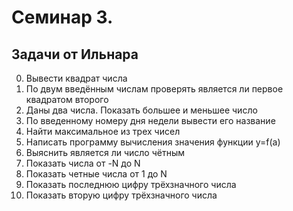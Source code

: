 # Семинар 3. 

## Задачи от Ильнара

0. Вывести квадрат числа 
1. По двум введённым числам проверять является ли первое квадратом второго  
2. Даны два числа. Показать большее и меньшее число  
3. По введенному номеру дня недели вывести его название  
4. Найти максимальное из трех чисел  
5. Написать программу вычисления значения функции y=f(a)  
6. Выяснить является ли число чётным  
7. Показать числа от -N до N  
8. Показать четные числа от 1 до N  
9. Показать последнюю цифру трёхзначного числа 
10. Показать вторую цифру трёхзначного числа